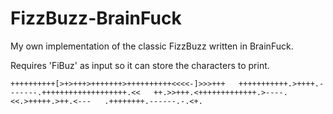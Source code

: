 # FizzBuzz-BrainFuck
My own implementation of the classic FizzBuzz written in BrainFuck.  

Requires 'FiBuz' as input so it can store the characters to print.  

  `++++++++++[>+>+++>+++++++>++++++++++<<<<-]>>>+++  
  +++++++++++.>++++.-------.+++++++++++++++++++.<<  
  ++.>>+++.<+++++++++++++.>----.<<.>+++++.>++.<---  
  .++++++++.------.-.<+.`
